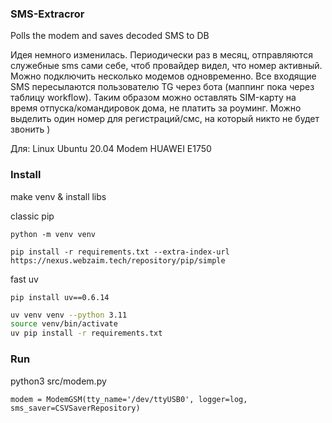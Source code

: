 ### SMS-Extracror

Polls the modem and saves decoded SMS to DB

Идея немного изменилась. Периодически раз в месяц, отправляются служебные sms сами себе, чтоб провайдер видел, что номер активный.
Можно подключить несколько модемов одновременно. Все входящие SMS пересылаются пользователю TG через бота (маппинг пока через таблицу workflow).
Таким образом можно оставлять SIM-карту на время отпуска/командировок дома, не платить за роуминг. Можно выделить один номер для регистраций/смс, на который никто не будет звонить )


Для: Linux Ubuntu 20.04  Modem HUAWEI E1750

### Install

make venv & install libs

classic pip

`python -m venv venv`

`pip install -r requirements.txt --extra-index-url https://nexus.webzaim.tech/repository/pip/simple`

fast uv

`pip install uv==0.6.14`

```bash
uv venv venv --python 3.11
source venv/bin/activate
uv pip install -r requirements.txt
```


### Run

python3 src/modem.py

``
modem = ModemGSM(tty_name='/dev/ttyUSB0', logger=log, sms_saver=CSVSaverRepository)
``

